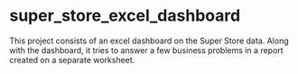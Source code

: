 # super_store_excel_dashboard
This project consists of an excel dashboard on the Super Store data. Along with the dashboard, it tries to answer a few business problems in a report created on a separate worksheet.
